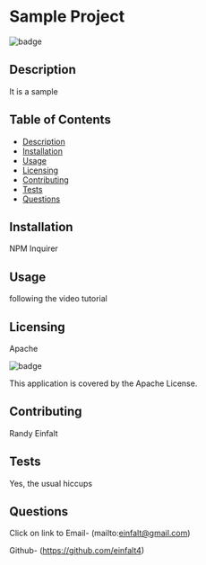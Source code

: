 # Sample Project
  ![badge](https://img.shields.io/badge/License-Apache-red)


  ## Description
  It is a sample


  ## Table of Contents

  - [Description](#description)
  - [Installation](#installation)
  - [Usage](#usage)
  - [Licensing](#license)
  - [Contributing](#contributing)
  - [Tests](#tests)
  - [Questions](#questions)


  ## Installation
  NPM Inquirer


 
 
  ## Usage
  following the video tutorial


  
  
  ## Licensing
  Apache
  
  ![badge](https://img.shields.io/badge/License-Apache-red) 
  
  This application is covered by the Apache License.

  
  
  ## Contributing
  Randy Einfalt


 
 
  ## Tests
  Yes, the usual hiccups


 
 
  ## Questions
  Click on link to Email- (mailto:einfalt@gmail.com)

  Github- (https://github.com/einfalt4)


